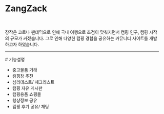 # ZangZack
<br>
<p>장작은 코로나 팬데믹으로 인해 국내 여행으로 초점이 맞춰지면서 캠핑 인구, 캠핑 시작의 규모가 커졌습니다. 그로 인해 다양한 캠핑 경험을 공유하는 커뮤니티 사이트를 개발하고자 하였습니다.</p>

<hr>
# 기능설명
<ul>
  <li>중고물품 거래 </li>
  <li>캠핑장 추천</li>
  <li> 심리테스트/ 체크리스트 </li>
  <li> 캠핑 자유 게시판 </li>
  <li> 캠핑용품 쇼핑몰 </li>
  <li> 행상정보 공유</li>
  <li> 캠핑 후기 공유/ 채팅</li>
</ul>

